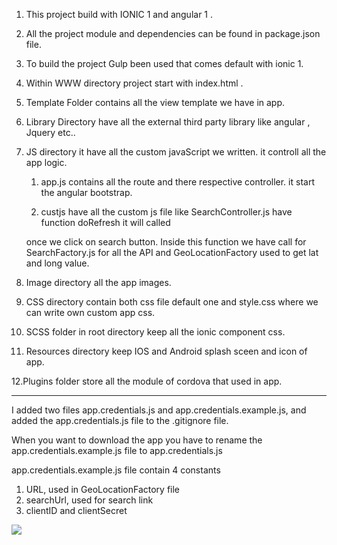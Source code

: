 1. This project build with IONIC 1 and angular 1 .


2. All the project module and dependencies can be found in package.json file.


3. To build the project Gulp been used that comes default with ionic 1.


4. Within WWW directory project start with index.html .


5. Template Folder contains all the view template we have in app.


6. Library Directory have all the external third party library like angular , Jquery etc..


7. JS directory it have all the custom javaScript we written. it controll all the app logic.
   
     
	1. app.js contains all the route and there respective controller. it start the angular bootstrap.
     
     
	2. custjs have all the custom js file like SearchController.js have function doRefresh it will called
        
	once we click on search button. Inside this function we have call for SearchFactory.js 
	for all the API
 and GeoLocationFactory used to get lat and long value.
        

8. Image directory all the app images.


9. CSS directory contain both css file default one and style.css where we can write own custom app css.


10. SCSS folder in root directory keep all the ionic component css.


11. Resources directory keep IOS and Android splash sceen and icon of app.


12.Plugins folder store all the module of cordova that used in app.


----

I added two files app.credentials.js and app.credentials.example.js, and added the app.credentials.js file to the .gitignore file.

When you want to download the app you have to rename the app.credentials.example.js file to app.credentials.js

app.credentials.example.js file contain 4 constants
1. URL, used in GeoLocationFactory file
2. searchUrl, used for search link
3. clientID and clientSecret


![](http://i.imgur.com/qLeDkch.png)



